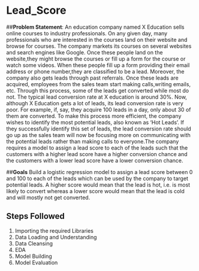 # Lead_Score
##**Problem Statement**:
An education company named X Education sells online courses to industry professionals. On any given day, many professionals who are interested in the courses land on their website and browse for courses.
The company markets its courses on several websites and search engines like Google. Once these people land on the website,they might browse the courses or fill up a form for the course or watch some videos. 
When these people fill up a form providing their email address or phone number,they are classified to be a lead. Moreover, the company also gets leads through past referrals. Once these leads are acquired,
employees from the sales team start making calls,writing emails, etc. Through this process, some of the leads get converted while most do not. The typical lead conversion rate at X education is around 30%.
Now, although X Education gets a lot of leads, its lead conversion rate is very poor. For example, if, say, they acquire 100 leads in a day, only about 30 of them are converted. 
To make this process more efficient, the company wishes to identify the most potential leads, also known as ‘Hot Leads’. If they successfully identify this set of leads, the lead conversion rate should go
up as the sales team will now be focusing more on communicating with the potential leads rather than making calls to everyone.The company requires a model to assign a lead score to each of the leads
such that the customers with a higher lead score have a higher conversion chance and the customers with a lower lead score have a lower conversion chance.

##**Goals**
Build a logistic regression model to assign a lead score between 0 and 100 to each of the leads which can be used by the company to target potential leads. A higher score would mean that the lead is hot,
i.e. is most likely to convert whereas a lower score would mean that the lead is cold and will mostly not get converted.

## **Steps Followed**
1. Importing the required Libraries
2. Data Loading and Understanding
3. Data Cleansing
4. EDA
5. Model Building
6. Model Evaluation
